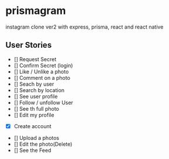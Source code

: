 # prismagram

instagram clone ver2 with express, prisma, react and react native

## User Stories

- [] Request Secret
- [] Confirm Secret (login)
- [] Like / Unlike a photo
- [] Comment on a photo
- [] Seach by user
- [] Search by location
- [] See user profile
- [] Follow / unfollow User
- [] See th full photo
- [] Edit my profile
- [x] Create account
- [] Upload a photos
- [] Edit the photo(Delete)
- [] See the Feed

